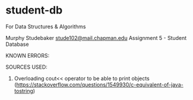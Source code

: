 # student-db
For Data Structures &amp; Algorithms

Murphy Studebaker
stude102@mail.chapman.edu
Assignment 5 - Student Database

KNOWN ERRORS:

SOURCES USED:
1. Overloading cout<< operator to be able to print objects
(https://stackoverflow.com/questions/1549930/c-equivalent-of-java-tostring)
